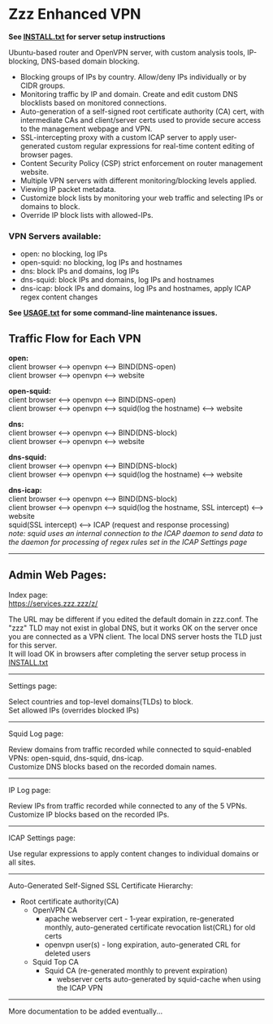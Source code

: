 # Zzz Enhanced VPN

**See [INSTALL.txt](INSTALL.txt) for server setup instructions**

Ubuntu-based router and OpenVPN server, with custom analysis tools, IP-blocking, DNS-based domain blocking.
* Blocking groups of IPs by country. Allow/deny IPs individually or by CIDR groups.
* Monitoring traffic by IP and domain. Create and edit custom DNS blocklists based on monitored connections.
* Auto-generation of a self-signed root certificate authority (CA) cert, with intermediate CAs and client/server certs used to provide secure access to the management webpage and VPN.
* SSL-intercepting proxy with a custom ICAP server to apply user-generated custom regular expressions for real-time content editing of browser pages.
* Content Security Policy (CSP) strict enforcement on router management website.
* Multiple VPN servers with different monitoring/blocking levels applied.
* Viewing IP packet metadata.
* Customize block lists by monitoring your web traffic and selecting IPs or domains to block.
* Override IP block lists with allowed-IPs.

### VPN Servers available:
* open: no blocking, log IPs
* open-squid: no blocking, log IPs and hostnames
* dns: block IPs and domains, log IPs
* dns-squid: block IPs and domains, log IPs and hostnames
* dns-icap: block IPs and domains, log IPs and hostnames, apply ICAP regex content changes

**See [USAGE.txt](USAGE.txt) for some command-line maintenance issues.**

## Traffic Flow for Each VPN

**open:**\
    client browser <--> openvpn <--> BIND(DNS-open)\
    client browser <--> openvpn <--> website

**open-squid:**\
    client browser <--> openvpn <--> BIND(DNS-open)\
    client browser <--> openvpn <--> squid(log the hostname) <--> website

**dns:**\
    client browser <--> openvpn <--> BIND(DNS-block)\
    client browser <--> openvpn <--> website

**dns-squid:**\
    client browser <--> openvpn <--> BIND(DNS-block)\
    client browser <--> openvpn <--> squid(log the hostname) <--> website

**dns-icap:**\
client browser <--> openvpn <--> BIND(DNS-block)\
client browser <--> openvpn <--> squid(log the hostname, SSL intercept) <--> website\
squid(SSL intercept) <--> ICAP (request and response processing)\
*note: squid uses an internal connection to the ICAP daemon to send data to the daemon for processing of regex rules set in the ICAP Settings page*

---

## Admin Web Pages:

Index page:\
https://services.zzz.zzz/z/

The URL may be different if you edited the default domain in zzz.conf. The "zzz" TLD may not exist in global DNS, but it works OK on the server once you are connected as a VPN client. The local DNS server hosts the TLD just for this server. \
It will load OK in browsers after completing the server setup process in [INSTALL.txt](INSTALL.txt)

---

Settings page:

Select countries and top-level domains(TLDs) to block.\
Set allowed IPs (overrides blocked IPs)

---

Squid Log page:

Review domains from traffic recorded while connected to squid-enabled VPNs: open-squid, dns-squid, dns-icap.\
Customize DNS blocks based on the recorded domain names.

---

IP Log page:

Review IPs from traffic recorded while connected to any of the 5 VPNs.\
Customize IP blocks based on the recorded IPs.

---

ICAP Settings page:

Use regular expressions to apply content changes to individual domains or all sites.

---

Auto-Generated Self-Signed SSL Certificate Hierarchy:
* Root certificate authority(CA)
    * OpenVPN CA
        * apache webserver cert - 1-year expiration, re-generated monthly, auto-generated certificate revocation list(CRL) for old certs
        * openvpn user(s) - long expiration, auto-generated CRL for deleted users
    * Squid Top CA
        * Squid CA (re-generated monthly to prevent expiration)
            * webserver certs auto-generated by squid-cache when using the ICAP VPN

---

More documentation to be added eventually...

